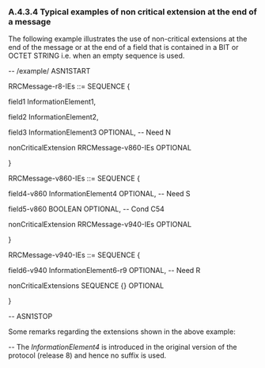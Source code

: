 ### A.4.3.4 Typical examples of non critical extension at the end of a message

The following example illustrates the use of non-critical extensions at
the end of the message or at the end of a field that is contained in a
BIT or OCTET STRING i.e. when an empty sequence is used.

\-- /example/ ASN1START

RRCMessage-r8-IEs ::= SEQUENCE {

field1 InformationElement1,

field2 InformationElement2,

field3 InformationElement3 OPTIONAL, \-- Need N

nonCriticalExtension RRCMessage-v860-IEs OPTIONAL

}

RRCMessage-v860-IEs ::= SEQUENCE {

field4-v860 InformationElement4 OPTIONAL, \-- Need S

field5-v860 BOOLEAN OPTIONAL, \-- Cond C54

nonCriticalExtension RRCMessage-v940-IEs OPTIONAL

}

RRCMessage-v940-IEs ::= SEQUENCE {

field6-v940 InformationElement6-r9 OPTIONAL, \-- Need R

nonCriticalExtensions SEQUENCE {} OPTIONAL

}

\-- ASN1STOP

Some remarks regarding the extensions shown in the above example:

-- The *InformationElement4* is introduced in the original version of
the protocol (release 8) and hence no suffix is used.